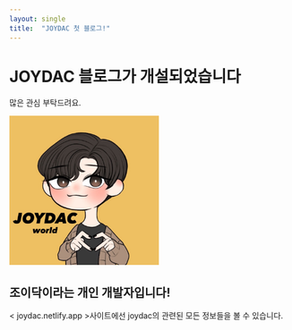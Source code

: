 ```yaml
---
layout: single
title:  "JOYDAC 첫 블로그!"
---
```


# JOYDAC 블로그가 개설되었습니다

 많은 관심 부탁드려요.

<img src="../images/2023-02-17-first/JOYDAC.jpg" alt="JOYDAC" style="zoom:33%;" />

## 조이닥이라는 개인 개발자입니다!

< joydac.netlify.app >사이트에선 joydac의 관련된 모든 정보들을 볼 수 있습니다.
